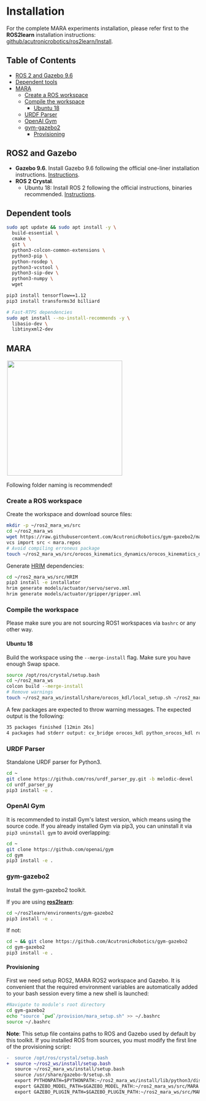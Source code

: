 # Installation
For the complete MARA experiments installation, please refer first to the **ROS2learn** installation instructions:  [github/acutronicrobotics/ros2learn/Install](https://github.com/acutronicrobotics/ros2learn/blob/ros2/Install.md).

## Table of Contents
- [ROS 2 and Gazebo 9.6](#ros2-and-gazebo)
- [Dependent tools](#dependent-tools)
- [MARA](#mara)
  - [Create a ROS workspace](#create-a-ros-workspace)
  - [Compile the workspace](#compile-the-workspace)
    - [Ubuntu 18](#ubuntu-18)
  - [URDF Parser](#urdf-parser)
  - [OpenAI Gym](#openai-gym)
  - [gym-gazebo2](#gym-gazebo2)
    - [Provisioning](#provisioning)

## ROS2 and Gazebo

- **Gazebo 9.6**. Install Gazebo 9.6 following the official one-liner installation instructions. [Instructions](http://gazebosim.org/tutorials?tut=install_ubuntu#Defaultinstallation:one-liner).
- **ROS 2 Crystal**.
   - Ubuntu 18: Install ROS 2 following the official instructions, binaries recommended. [Instructions](https://index.ros.org/doc/ros2/Installation/Linux-Install-Debians/).

## Dependent tools

```sh
sudo apt update && sudo apt install -y \
  build-essential \
  cmake \
  git \
  python3-colcon-common-extensions \
  python3-pip \
  python-rosdep \
  python3-vcstool \
  python3-sip-dev \
  python3-numpy \
  wget

pip3 install tensorflow==1.12
pip3 install transforms3d billiard

# Fast-RTPS dependencies
sudo apt install --no-install-recommends -y \
  libasio-dev \
  libtinyxml2-dev
```
## MARA

<a href="http://www.acutronicrobotics.com"><img src="https://acutronicrobotics.com/products/mara/images/xMARA_evolution_end.jpg.pagespeed.ic.dVNwzZ6-4i.webp" float="left" hspace="2" vspace="2" width="300"></a>

Following folder naming is recommended!

### Create a ROS workspace

Create the workspace and download source files:

```sh
mkdir -p ~/ros2_mara_ws/src
cd ~/ros2_mara_ws
wget https://raw.githubusercontent.com/AcutronicRobotics/gym-gazebo2/master/provision/mara.repos
vcs import src < mara.repos
# Avoid compiling erroneus package
touch ~/ros2_mara_ws/src/orocos_kinematics_dynamics/orocos_kinematics_dynamics/COLCON_IGNORE
```
Generate [HRIM](https://github.com/erlerobot/HRIM) dependencies:

```sh
cd ~/ros2_mara_ws/src/HRIM
pip3 install -e installator
hrim generate models/actuator/servo/servo.xml
hrim generate models/actuator/gripper/gripper.xml
```
### Compile the workspace

Please make sure you are not sourcing ROS1 workspaces via `bashrc` or any other way.

#### Ubuntu 18

Build the workspace using the `--merge-install` flag. Make sure you have enough Swap space.

```sh
source /opt/ros/crystal/setup.bash
cd ~/ros2_mara_ws
colcon build --merge-install
# Remove warnings
touch ~/ros2_mara_ws/install/share/orocos_kdl/local_setup.sh ~/ros2_mara_ws/install/share/orocos_kdl/local_setup.bash
```
A few packages are expected to throw warning messages. The expected output is the following:

```sh
35 packages finished [12min 26s]
4 packages had stderr output: cv_bridge orocos_kdl python_orocos_kdl robotiq_gripper_gazebo_plugins
```

### URDF Parser

Standalone URDF parser for Python3.

```sh
cd ~
git clone https://github.com/ros/urdf_parser_py.git -b melodic-devel
cd urdf_parser_py
pip3 install -e .
```
### OpenAI Gym

It is recommended to install Gym's latest version, which means using the source code. If you already installed Gym via pip3, you can uninstall it via `pip3 uninstall gym` to avoid overlapping:

```sh
cd ~
git clone https://github.com/openai/gym
cd gym
pip3 install -e .
```
### gym-gazebo2

Install the gym-gazebo2 toolkit.

If you are using [**ros2learn**](https://github.com/AcutronicRobotics/ros2learn):
```sh
cd ~/ros2learn/environments/gym-gazebo2
pip3 install -e .
```

If not:
```sh
cd ~ && git clone https://github.com/AcutronicRobotics/gym-gazebo2
cd gym-gazebo2
pip3 install -e .
```
#### Provisioning

First we need setup ROS2, MARA ROS2 workspace and Gazebo. It is convenient that the required environment variables are automatically added to your bash session every time a new shell is launched:

```sh
#Navigate to module's root directory
cd gym-gazebo2
echo "source `pwd`/provision/mara_setup.sh" >> ~/.bashrc
source ~/.bashrc
```

**Note**: This setup file contains paths to ROS and Gazebo used by default by this toolkit. If you installed ROS from sources, you must modify the first line of the provisioning script:

```diff
-  source /opt/ros/crystal/setup.bash
+  source ~/ros2_ws/install/setup.bash
   source ~/ros2_mara_ws/install/setup.bash
   source /usr/share/gazebo-9/setup.sh
   export PYTHONPATH=$PYTHONPATH:~/ros2_mara_ws/install/lib/python3/dist-packages
   export GAZEBO_MODEL_PATH=$GAZEBO_MODEL_PATH:~/ros2_mara_ws/src/MARA
   export GAZEBO_PLUGIN_PATH=$GAZEBO_PLUGIN_PATH:~/ros2_mara_ws/src/MARA/mara_gazebo_plugins/build/
```
